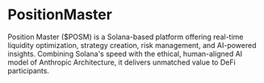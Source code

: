 # PositionMaster
Position Master ($POSM) is a Solana-based platform offering real-time liquidity optimization, strategy creation, risk management, and AI-powered insights. Combining Solana's speed with the ethical, human-aligned AI model of Anthropic Architecture, it delivers unmatched value to DeFi participants.

